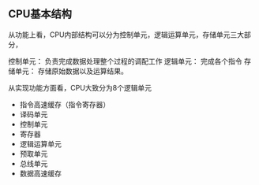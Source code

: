 ## CPU基本结构

从功能上看，CPU内部结构可以分为控制单元，逻辑运算单元，存储单元三大部分，

控制单元： 负责完成数据处理整个过程的调配工作
逻辑单元： 完成各个指令
存储单元： 存储原始数据以及运算结果。

从实现功能方面看，CPU大致分为8个逻辑单元
- 指令高速缓存（指令寄存器） 
- 译码单元
- 控制单元
- 寄存器
- 逻辑运算单元
- 预取单元
- 总线单元
- 数据高速缓存
